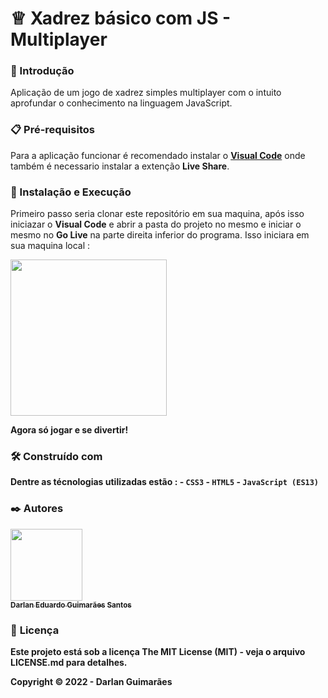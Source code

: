 # <html>&#9813;</html> __Xadrez básico com JS - Multiplayer__

### 🚀 Introdução

  Aplicação de um jogo de xadrez simples multiplayer com o intuito aprofundar o conhecimento na linguagem JavaScript.

### 📋 Pré-requisitos
  
   Para a aplicação funcionar é recomendado instalar o __<a href="https://code.visualstudio.com/download">Visual Code</a>__ onde também é necessario instalar a extenção __Live Share__.
   
### 🔧 Instalação e Execução

  Primeiro passo seria clonar este repositório em sua maquina, após isso iniciazar o __Visual Code__ e abrir a pasta do projeto no mesmo e iniciar o mesmo no __Go Live__ na parte direita inferior do programa. Isso iniciara em sua maquina local : 
  
 <html> <img src="https://user-images.githubusercontent.com/71740181/193279992-b6e61f71-e6c3-44c2-ac93-179b488a1459.svg" align="center" widht="250px" height="250px"> </html>
 
<b align-text="center"> Agora só jogar e se divertir! <b> 
  
### 🛠️ Construído com

  Dentre as técnologias utilizadas estão :
    - `CSS3`
    - `HTML5`
    - `JavaScript (ES13)`
    
### ✒️ Autores

[<img src="https://user-images.githubusercontent.com/71740181/180897012-2d7683f3-afd4-418f-a838-234ee686ee4c.png" width=115><br><sub>Darlan Eduardo Guimarães Santos</sub>](https://github.com/darlangui)

### 📄 __Licença__

Este projeto está sob a licença __The MIT License (MIT)__ - veja o arquivo LICENSE.md para detalhes.

Copyright ©️ 2022 - Darlan Guimarães
